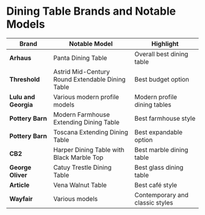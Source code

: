 # Dining Table Brands and Notable Models

| Brand            | Notable Model                                    | Highlight                        |
|------------------|--------------------------------------------------|----------------------------------|
| **Arhaus**       | Panta Dining Table                               | Overall best dining table        |
| **Threshold**    | Astrid Mid-Century Round Extendable Dining Table | Best budget option               |
| **Lulu and Georgia** | Various modern profile models                  | Modern profile dining tables     |
| **Pottery Barn** | Modern Farmhouse Extending Dining Table          | Best farmhouse style             |
| **Pottery Barn** | Toscana Extending Dining Table                   | Best expandable option           |
| **CB2**          | Harper Dining Table with Black Marble Top        | Best marble dining table         |
| **George Oliver**| Catuy Trestle Dining Table                       | Best glass dining table          |
| **Article**      | Vena Walnut Table                                | Best café style                  |
| **Wayfair**      | Various models                                   | Contemporary and classic styles  |
